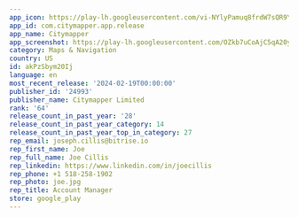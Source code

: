 ```yaml
---
app_icon: https://play-lh.googleusercontent.com/vi-NYlyPamuq8frdW7sQR9YPxOKaUyPPe3y3OeJk6tuCZfQQGa-g_dShVXBn4YnzPr69
app_id: com.citymapper.app.release
app_name: Citymapper
app_screenshot: https://play-lh.googleusercontent.com/OZkb7uCoAjC5qA20ySk7snhNqkPCeqoXdos37M6rWxXk8rmyUxjMQtEoZRhIiLjQvHs
category: Maps & Navigation
country: US
id: akPzSbym20Ij
language: en
most_recent_release: '2024-02-19T00:00:00'
publisher_id: '24993'
publisher_name: Citymapper Limited
rank: '64'
release_count_in_past_year: '28'
release_count_in_past_year_category: 14
release_count_in_past_year_top_in_category: 27
rep_email: joseph.cillis@bitrise.io
rep_first_name: Joe
rep_full_name: Joe Cillis
rep_linkedin: https://www.linkedin.com/in/joecillis
rep_phone: +1 518-258-1902
rep_photo: joe.jpg
rep_title: Account Manager
store: google_play
---
```

